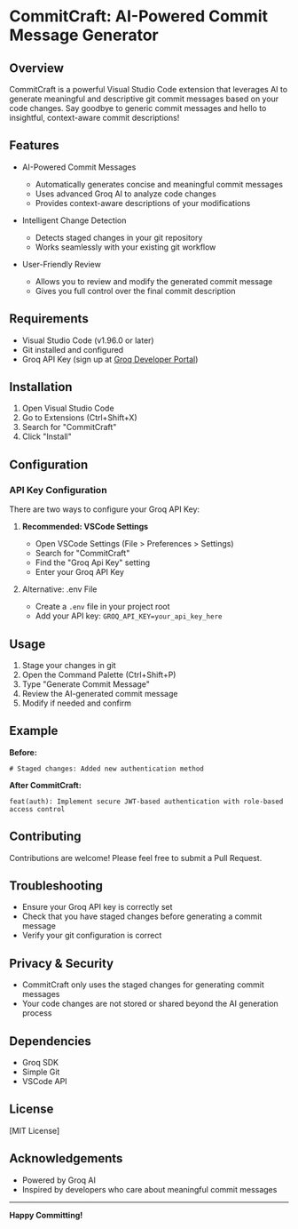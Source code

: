 # CommitCraft: AI-Powered Commit Message Generator

## Overview

CommitCraft is a powerful Visual Studio Code extension that leverages AI to generate meaningful and descriptive git commit messages based on your code changes. Say goodbye to generic commit messages and hello to insightful, context-aware commit descriptions!

## Features

- AI-Powered Commit Messages
  - Automatically generates concise and meaningful commit messages
  - Uses advanced Groq AI to analyze code changes
  - Provides context-aware descriptions of your modifications

- Intelligent Change Detection
  - Detects staged changes in your git repository
  - Works seamlessly with your existing git workflow

- User-Friendly Review
  - Allows you to review and modify the generated commit message
  - Gives you full control over the final commit description

## Requirements

- Visual Studio Code (v1.96.0 or later)
- Git installed and configured
- Groq API Key (sign up at [Groq Developer Portal](https://www.groq.com/))

## Installation

1. Open Visual Studio Code
2. Go to Extensions (Ctrl+Shift+X)
3. Search for "CommitCraft"
4. Click "Install"

## Configuration

### API Key Configuration
There are two ways to configure your Groq API Key:

1. **Recommended: VSCode Settings**
   - Open VSCode Settings (File > Preferences > Settings)
   - Search for "CommitCraft"
   - Find the "Groq Api Key" setting
   - Enter your Groq API Key

2. Alternative: .env File
   - Create a `.env` file in your project root
   - Add your API key: `GROQ_API_KEY=your_api_key_here`

## Usage

1. Stage your changes in git
2. Open the Command Palette (Ctrl+Shift+P)
3. Type "Generate Commit Message"
4. Review the AI-generated commit message
5. Modify if needed and confirm

## Example

**Before:**
```
# Staged changes: Added new authentication method
```

**After CommitCraft:**
```
feat(auth): Implement secure JWT-based authentication with role-based access control
```

## Contributing

Contributions are welcome! Please feel free to submit a Pull Request.

## Troubleshooting

- Ensure your Groq API key is correctly set
- Check that you have staged changes before generating a commit message
- Verify your git configuration is correct

## Privacy & Security

- CommitCraft only uses the staged changes for generating commit messages
- Your code changes are not stored or shared beyond the AI generation process

## Dependencies

- Groq SDK
- Simple Git
- VSCode API

## License

[MIT License]

## Acknowledgements

- Powered by Groq AI
- Inspired by developers who care about meaningful commit messages

---

**Happy Committing!**
